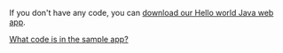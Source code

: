 If you don't have any code, you can [download our Hello world Java web app](http://download.microsoft.com/download/9/F/D/9FDE173C-5213-4C6F-AED8-BD64A4658B08/java-maven-hello-world-app.zip).

<a href="java-web-app-sample-qa.md">What code is in the sample app?</a> 

